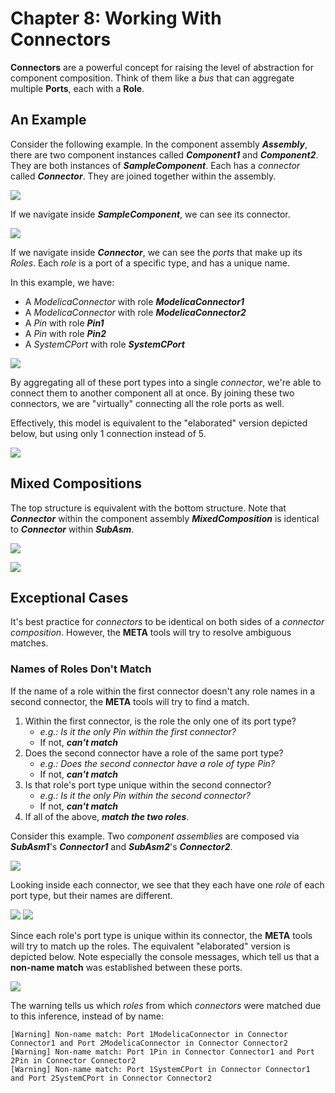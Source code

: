 # Chapter 8: Working With Connectors
**Connectors** are a powerful concept for raising the level of abstraction for component composition. Think of them like a _bus_ that  can aggregate multiple **Ports**, each with a **Role**.

## An Example
Consider the following example. In the component assembly ***Assembly***, there are two component instances called ***Component1*** and ***Component2***. They are both instances of ***SampleComponent***. Each has a _connector_ called ***Connector***. They are joined together within the assembly.

![](images/10-example-assemblyview.png)

If we navigate inside ***SampleComponent***, we can see its connector.

![](images/10-example-connector-within-component.png)

If we navigate inside ***Connector***, we can see the _ports_ that make up its *Roles*. Each *role* is a port of a specific type, and has a unique name. 

In this example, we have:

* A _ModelicaConnector_ with role ***ModelicaConnector1***
* A _ModelicaConnector_ with role ***ModelicaConnector2***
* A _Pin_ with role ***Pin1***
* A _Pin_ with role ***Pin2*** 
* A _SystemCPort_ with role ***SystemCPort***

![](images/10-example-connector-internals.png)

By aggregating all of these port types into a single _connector_, we're able to connect them to another component all at once. By joining these two connectors, we are "virtually" connecting all the role ports as well.

Effectively, this model is equivalent to the "elaborated" version depicted below, but using only 1 connection instead of 5.

![](images/10-example-elaborated.png)

## Mixed Compositions
The top structure is equivalent with the bottom structure. Note that ***Connector*** within the component assembly ***MixedComposition*** is identical to ***Connector*** within ***SubAsm***.

![](images/10-mixed-composition--original.png)

![](images/10-mixed-composition--elaborated.png)


## Exceptional Cases
It's best practice for _connectors_ to be identical on both sides of a _connector composition_. However, the **META** tools will try to resolve ambiguous matches.


### Names of Roles Don't Match
If the name of a role within the first connector doesn't any role names in a second connector, the **META** tools will try to find a match.

1. Within the first connector, is the role the only one of its port type?
	* _e.g.: Is it the only Pin within the first connector?_
	* If not, ***can't match***
2. Does the second connector have a role of the same port type?
	* _e.g.: Does the second connector have a role of type Pin?_
	* If not, ***can't match***
3. Is that role's port type unique within the second connector?
	* _e.g.: Is it the only Pin within the second connector?_
	* If not, ***can't match***
4. If all of the above, ***match the two roles***.

Consider this example. Two _component assemblies_ are composed via ***SubAsm1***'s ***Connector1*** and ***SubAsm2***'s ***Connector2***.

![](images/10-exceptional--mismatched-names--assembly.png)

Looking inside each connector, we see that they each have one _role_ of each port type, but their names are different.

![](images/10-exceptional--mismatched-names--connector1.png) ![](images/10-exceptional--mismatched-names--connector2.png)

Since each role's port type is unique within its connector, the **META** tools will try to match up the roles. The equivalent "elaborated" version is depicted below. Note especially the console messages, which tell us that a **non-name match** was established between these ports.

![](images/10-exceptional--mismatched-names--elaborated.png)

The warning tells us which _roles_ from which _connectors_ were matched due to this inference, instead of by name:

	[Warning] Non-name match: Port 1ModelicaConnector in Connector Connector1 and Port 2ModelicaConnector in Connector Connector2 
	[Warning] Non-name match: Port 1Pin in Connector Connector1 and Port 2Pin in Connector Connector2 
	[Warning] Non-name match: Port 1SystemCPort in Connector Connector1 and Port 2SystemCPort in Connector Connector2 
